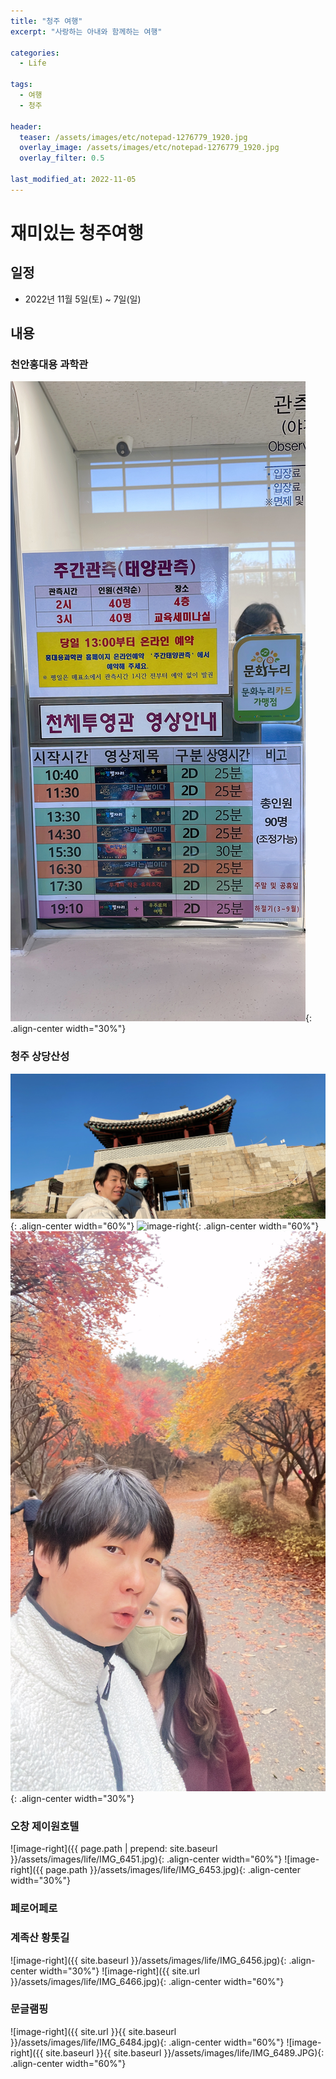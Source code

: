 ```yaml
---
title: "청주 여행"
excerpt: "사랑하는 아내와 함께하는 여행"

categories:
  - Life

tags:
  - 여행
  - 청주

header:
  teaser: /assets/images/etc/notepad-1276779_1920.jpg
  overlay_image: /assets/images/etc/notepad-1276779_1920.jpg
  overlay_filter: 0.5

last_modified_at: 2022-11-05
---
```


# 재미있는 청주여행

## 일정
- 2022년 11월 5일(토) ~ 7일(일)

## 내용
### 천안홍대용 과학관
![image-right](assets/images/life/IMG_6411.jpg){: .align-center width="30%"}

### 청주 상당산성
![image-right](./assets/images/life/IMG_6419.jpg){: .align-center width="60%"}
![image-right](../assets/images/life/IMG_6432.jpg){: .align-center width="60%"}
![image-right](../../assets/images/life/IMG_6496.jpg){: .align-center width="30%"}

### 오창 제이원호텔
![image-right]({{ page.path | prepend: site.baseurl }}/assets/images/life/IMG_6451.jpg){: .align-center width="60%"}
![image-right]({{ page.path }}/assets/images/life/IMG_6453.jpg){: .align-center width="30%"}

### 페로어페로

### 계족산 황톳길
![image-right]({{ site.baseurl }}/assets/images/life/IMG_6456.jpg){: .align-center width="30%"}
![image-right]({{ site.url }}/assets/images/life/IMG_6466.jpg){: .align-center width="60%"}

### 문글램핑
![image-right]({{ site.url }}{{ site.baseurl }}/assets/images/life/IMG_6484.jpg){: .align-center width="60%"}
![image-right]({{ site.baseurl }}{{ site.baseurl }}/assets/images/life/IMG_6489.JPG){: .align-center width="60%"}




